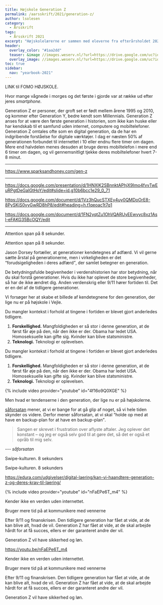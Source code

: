 ```yaml
---
title: Højskole Generation Z
permalink: /aarsskrift/2021/generation-z/
author: lsolesen
category:
  - Årsskrift
tags:
  - Årsskrift 2021
excerpt: "Højskolelærerne er sammen med eleverne fra efterårsholdet 2021 dykket ned i den generation, vi møder på højskolen lige nu. De er repræsentanter for Generation Z, men hvad betyder det for et højskoleophold. Det har viceforstander, Lars Olesen, samlet op på."
header:
  overlay_color: "#1aa2dd"
  teaser: &image //images.weserv.nl/?url=https://drive.google.com/uc?id=1kelR1tTkENy6Ty8rcCT7k4jtKy6u85wK&w=300
  overlay_image: //images.weserv.nl/?url=https://drive.google.com/uc?id=1kelR1tTkENy6Ty8rcCT7k4jtKy6u85wK&w=2000
toc: true
sidebar:
  nav: "yearbook-2021"
---
```


LINK  til FOMO HØJSKOLE.

Hvor mange vågnede i morges og det første i gjorde var at række ud efter jeres _smartphone_.

Generation Z er personer, der groft set er født mellem årene 1995 og 2010, og kommer efter Generation Y, bedre kendt som Millennials. Generation Z anses for at være den første generation i historien, som ikke kan huske eller har kendskab til et samfund uden internet, computere og mobiltelefoner. Generation Z omtales ofte som en digital generation, da de har en indgribende forståelse for digitale værktøjer. I dag er næsten 50% af generationen forbundet til internettet i 10 eller endnu flere timer om dagen. Mere end halvdelen menes desuden at bruge deres mobiltelefon i mere end 6 timer om dagen, og vil gennemsnitligt tjekke deres mobiltelefoner hvert 7-8 minut.

***

https://www.sparksandhoney.com/gen-z

***

https://docs.google.com/presentation/d/1HNXlK2SBnnktAPhjX9Imo4fvvTwEuRPgtDeGaIGtHoY/edit#slide=id.g10b6bcc1e29_0_71

https://docs.google.com/document/d/1Vz3hQucSTXEy4uy0QMDoOrE8-8PySKiS0vyGwRD8hP8/edit#heading=h.t1qeoac1t7q1

https://docs.google.com/document/d/1FN2yqtZu1OhVQARUyEEwvyc8xz1Asl-eFAKG35BcOQY/edit

***

Attention span på 8 sekunder.


Attention span på 8 sekunder.


Jason Dorsey fortæller, at generationer kendetegnes af adfærd. Vi vil gerne sætte årstal på generationerne, men i virkeligheden er det <q>forudsigeligheden i deres adfærd</q>, der samlet betegner en generation.

De betydningsfulde begivenheder i verdenshistorien har stor betydning, når du skal forstå generationer. Hvis du ikke har oplevet de store begivenheder, så har de ikke ændret dig. Anden verdenskrig eller 9/11 hører fortiden til. Det er en del af de tidligere generationer.

Vi forsøger her at skabe et billede af kendetegnene for den generation, der lige nu er på højskole i Vejle.


Du mangler kontekst i forhold at tingene i fortiden er blevet gjort anderledes tidligere.

1. **Forskellighed.** Mangfoldigheden er så stor i denne generation, at de først får øje på den, når den ikke er der. Obama har ledet USA. Homoseksuelle kan gifte sig. Kvinder kan blive statsministre.
2. **Teknologi.** Teknologi er oplevelsen.

Du mangler kontekst i forhold at tingene i fortiden er blevet gjort anderledes tidligere.

1. **Forskellighed.** Mangfoldigheden er så stor i denne generation, at de først får øje på den, når den ikke er der. Obama har ledet USA. Homoseksuelle kan gifte sig. Kvinder kan blive statsministre.
2. **Teknologi.** Teknologi er oplevelsen.



{% include video provider="youtube" id="4f16o9Q0XGE" %}



Men hvad er tendenserne i den generation, der lige nu er på højskolerne.

[såforsatan](https://www.dr.dk/musik/karrierekanonen/er-du-konstant-paa-jagt-efter-en-federe-aftale-dansk-musiker-goer-op-med) mener, at vi er bange for at gå glip af noget, så vi hele tiden skynder os videre. Derfor mener såforsatan, at vi skal <q>holde op med at have en backup-plan for at have en backup-plan</q>.

> Sangen er skrevet i frustration over aflyste aftaler. Jeg oplever det konstant – og jeg er også selv god til at gøre det, så det er også et opråb til mig selv.

--- <cite>såforsatan</cite>

Swipe-kulturen. 8 sekunders

Swipe-kulturen. 8 sekunders


https://edura.com/udgivelser/digital-laering/kan-vi-haandtere-generation-z-og-deres-krav-til-laering/



{% include video provider="youtube" id="nFaEPe6T_m4" %}

Kender ikke en verden uden internettet.

Bruger mere tid på at kommunikere med vennerne

Efter 9/11 og finanskrisen. Den tidligere generation har fået at vide, at de kan blive alt, hvad de vil. Generation Z har fået at vide, at de skal arbejde hårdt for at få succes, ellers er der garanteret andre der vil.

Generation Z vil have sikkerhed og løn.


https://youtu.be/nFaEPe6T_m4

Kender ikke en verden uden internettet.

Bruger mere tid på at kommunikere med vennerne

Efter 9/11 og finanskrisen. Den tidligere generation har fået at vide, at de kan blive alt, hvad de vil. Generation Z har fået at vide, at de skal arbejde hårdt for at få succes, ellers er der garanteret andre der vil.

Generation Z vil have sikkerhed og løn.
